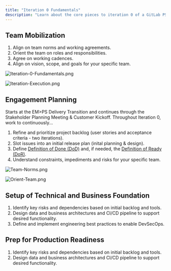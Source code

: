 ```yaml
---
title: "Iteration 0 Fundamentals"
description: "Learn about the core pieces to iteration 0 of a GitLab PS engagement with a customer."
---
```


## Team Mobilization

1. Align on team norms and working agreements.
2. Orient the team on roles and responsibilities.
3. Agree on working cadences.
4. Align on vision, scope, and goals for your specific team.

![Iteration-0-Fundamentals.png](/images/customer-success/professional-services-engineering/professional-services-delivery-methodology/iteration-0-fundamentals/iteration-0-fund.png)

![Iteration-Execution.png](/images/customer-success/professional-services-engineering/professional-services-delivery-methodology/iteration-0-fundamentals/iterative-exec-delivery.png)

## Engagement Planning

Starts at the EM>PS Delivery Transition and continues through the Stakeholder Planning Meeting & Customer Kickoff. Throughout Iteration 0, work to continuously...

1. Refine and prioritize project backlog (user stories and acceptance criteria - two iterations).
2. Slot issues into an initial release plan (inital planning & design).
3. Define [Definition of Done (DoD)](../definition-of-done/_index.md) and, if needed, the [Definition of Ready (DoR)](../definition-of-ready/_index.md).
4. Understand constraints, impediments and risks for your specific team.

![Team-Norms.png](/images/customer-success/professional-services-engineering/professional-services-delivery-methodology/iteration-0-fundamentals/align-team-norms.png)

![Orient-Team.png](/images/customer-success/professional-services-engineering/professional-services-delivery-methodology/iteration-0-fundamentals/orient-roles-responsibilities.png)

## Setup of Technical and Business Foundation

1. Identify key risks and dependencies based on initial backlog and tools.
2. Design data and business architectures and CI/CD pipeline to support desired functionality.
3. Define and implement engineering best practices to enable DevSecOps.

## Prep for Production Readiness

1. Identify key risks and dependencies based on initial backlog and tools.
2. Design data and business architectures and CI/CD pipeline to support desired functionality.

